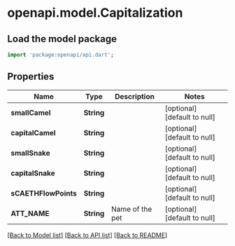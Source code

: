# openapi.model.Capitalization

## Load the model package
```dart
import 'package:openapi/api.dart';
```

## Properties
Name | Type | Description | Notes
------------ | ------------- | ------------- | -------------
**smallCamel** | **String** |  | [optional] [default to null]
**capitalCamel** | **String** |  | [optional] [default to null]
**smallSnake** | **String** |  | [optional] [default to null]
**capitalSnake** | **String** |  | [optional] [default to null]
**sCAETHFlowPoints** | **String** |  | [optional] [default to null]
**ATT_NAME** | **String** | Name of the pet  | [optional] [default to null]

[[Back to Model list]](../README.md#documentation-for-models) [[Back to API list]](../README.md#documentation-for-api-endpoints) [[Back to README]](../README.md)


